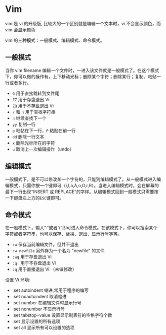 # Vim

vim 是 vi 的升级版, 比较大的一个区别就是编辑一个文本时，vi 不会显示颜色，而 vim 会显示颜色

vim 的三种模式：一般模式、编辑模式、命令模式。

## 一般模式

当你 vim filename 编辑一个文件时，一进入该文件就是一般模式了。在这个模式下，你可以做的操作有，上下移动光标；删除某个字符；删除某行；复制、粘贴一行或者多行。

- `G` 用于直接跳转到文件尾
- `ZZ` 用于存盘退出 Vi
- `ZQ` 用于不存盘退出 Vi
- `/` 和 `？`用于查找字符串
- `n` 继续查找下一个
- `yy` 复制一行
- `p` 粘帖在下一行，`P` 粘贴在前一行
- `dd` 删除一行文本
- `x` 删除光标所在的字符
- `u` 取消上一次编辑操作（undo）

## 编辑模式

一般模式下，是不可以修改某一个字符的，只能到编辑模式了。从一般模式进入编辑模式，只需你按一个键即可（i,I,a,A,o,O,r,R）。当进入编辑模式时，会在屏幕的最下一行出现“INSERT 或 REPLACE”的字样。从编辑模式回到一般模式只需要按一下键盘左上方的`ESC`键即可。

## 命令模式

在一般模式下，输入”:”或者”/”即可进入命令模式。在该模式下，你可以搜索某个字符或者字符串，也可以保存、替换、退出、显示行号等等。

- `:w` 保存当前编辑文件，但并不退出
- `:w newfile` 另外存为一个名为 "newfile" 的文件
- `:wq` 用于存盘退出 Vi
- `:q!` 用于不存盘退出 Vi
- `:q` 用于直接退出 Vi （未做修改）

设置 Vi 环境:

- :set autoindent 缩进,常用于程序的编写
- :set noautoindent 取消缩进
- :set number 在编辑文件时显示行号
- :set nonumber 不显示行号
- :set tabstop=value 设置显示制表符的空格字符个数
- :set 显示设置的所有选项
- :set all 显示所有可以设置的选项
